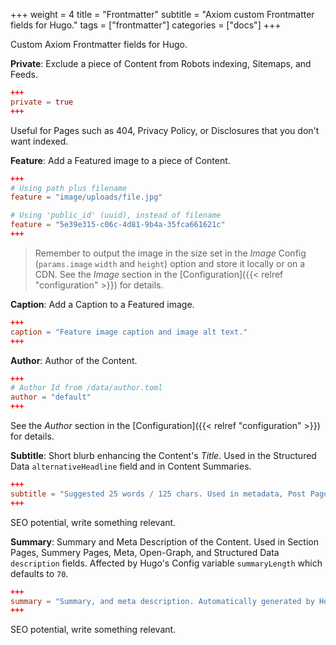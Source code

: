 +++
weight = 4
title = "Frontmatter"
subtitle = "Axiom custom Frontmatter fields for Hugo."
tags = ["frontmatter"]
categories = ["docs"]
+++

Custom Axiom Frontmatter fields for Hugo.

__Private__: Exclude a piece of Content from Robots indexing, Sitemaps, and Feeds.

```toml
+++
private = true
+++
```

Useful for Pages such as 404, Privacy Policy, or Disclosures that you don't want indexed.

__Feature__: Add a Featured image to a piece of Content.

```toml
+++
# Using path plus filename
feature = "image/uploads/file.jpg"

# Using 'public_id' (uuid), instead of filename
feature = "5e39e315-c06c-4d81-9b4a-35fca661621c"
+++
```

> Remember to output the image in the size set in the _Image_ Config (`params.image` `width` and `height`) option and store it locally or on a CDN. See the _Image_ section in the [Configuration]({{< relref "configuration" >}}) for details.

__Caption__: Add a Caption to a Featured image.

```toml
+++
caption = "Feature image caption and image alt text."
+++
```

__Author__: Author of the Content.

```toml
+++
# Author Id from /data/author.toml
author = "default"
+++
```

See the _Author_ section in the [Configuration]({{< relref "configuration" >}}) for details.

__Subtitle__: Short blurb enhancing the Content's _Title_. Used in the Structured Data `alternativeHeadline` field and in Content Summaries.

```toml
+++
subtitle = "Suggested 25 words / 125 chars. Used in metadata, Post Page, and Content summaries."
+++
```

SEO potential, write something relevant.

__Summary__: Summary and Meta Description of the Content. Used in Section Pages, Summery Pages, Meta, Open-Graph, and Structured Data `description` fields. Affected by Hugo's Config variable `summaryLength` which defaults to `70`.

```toml
+++
summary = "Summary, and meta description. Automatically generated by Hugo's 'Summary' function if not provided. Longer than Summary, with more detail, typically 70 words more or less."
+++
```

SEO potential, write something relevant.
